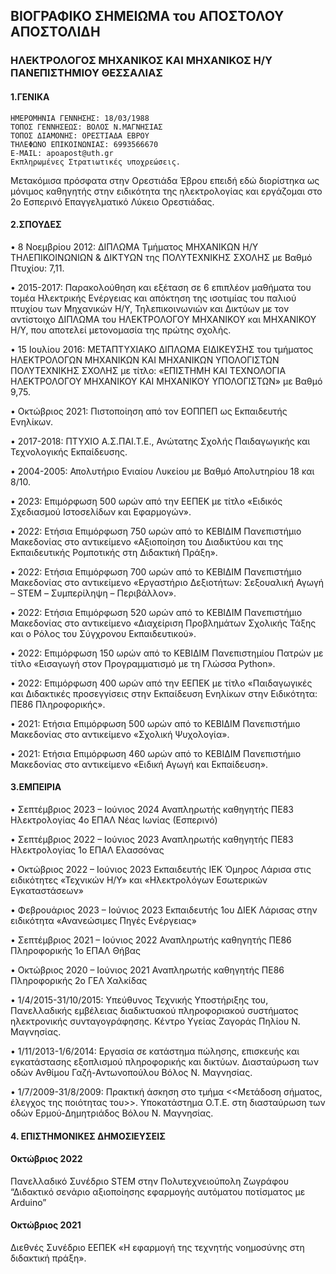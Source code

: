## ΒΙΟΓΡΑΦΙΚΟ ΣΗΜΕΙΩΜΑ του ΑΠΟΣΤΟΛΟΥ ΑΠΟΣΤΟΛΙΔΗ

### ΗΛΕΚΤΡΟΛΟΓΟΣ ΜΗΧΑΝΙΚΟΣ ΚΑΙ ΜΗΧΑΝΙΚΟΣ Η/Υ ΠΑΝΕΠΙΣΤΗΜΙΟΥ ΘΕΣΣΑΛΙΑΣ

#### 1.ΓΕΝΙΚΑ
    ΗΜΕΡΟΜΗΝΙΑ ΓΕΝΝΗΣΗΣ: 18/03/1988
    ΤΟΠΟΣ ΓΕΝΝΗΣΕΩΣ: ΒΟΛΟΣ Ν.ΜΑΓΝΗΣΙΑΣ
    ΤΟΠΟΣ ΔΙΑΜΟΝΗΣ: ΟΡΕΣΤΙΑΔΑ ΕΒΡΟΥ
    ΤΗΛΕΦΩΝΟ ΕΠΙΚΟΙΝΩΝΙΑΣ: 6993566670
    E-MAIL: apoapost@uth.gr
    Εκπληρωμένες Στρατιωτικές υποχρεώσεις.

Μετακόμισα πρόσφατα στην Ορεστιάδα Έβρου επειδή εδώ διορίστηκα ως μόνιμος καθηγητής στην ειδικότητα της ηλεκτρολογίας και εργάζομαι στο 2ο Εσπερινό Επαγγελματικό Λύκειο Ορεστιάδας.


#### 2.ΣΠΟΥΔΕΣ

•	8 Νοεμβρίου 2012: ΔΙΠΛΩΜΑ Τμήματος ΜΗΧΑΝΙΚΩΝ Η/Υ ΤΗΛΕΠΙΚΟΙΝΩΝΙΩΝ & ΔΙΚΤΥΩΝ της ΠΟΛΥΤΕΧΝΙΚΗΣ ΣΧΟΛΗΣ με Βαθμό Πτυχίου: 7,11.

•	2015-2017: Παρακολούθηση και εξέταση σε 6 επιπλέον μαθήματα του τομέα Ηλεκτρικής Ενέργειας και απόκτηση της ισοτιμίας του παλιού πτυχίου των Μηχανικών Η/Υ, Τηλεπικοινωνιών και Δικτύων με τον αντίστοιχο ΔΙΠΛΩΜΑ του ΗΛΕΚΤΡΟΛΟΓΟΥ ΜΗΧΑΝΙΚΟΥ και ΜΗΧΑΝΙΚΟΥ Η/Υ, που αποτελεί μετονομασία της πρώτης σχολής.

•	15 Ιουλίου 2016: ΜΕΤΑΠΤΥΧΙΑΚΟ ΔΙΠΛΩΜΑ ΕΙΔΙΚΕΥΣΗΣ του τμήματος ΗΛΕΚΤΡΟΛΟΓΩΝ ΜΗΧΑΝΙΚΩΝ ΚΑΙ ΜΗΧΑΝΙΚΩΝ ΥΠΟΛΟΓΙΣΤΩΝ ΠΟΛΥΤΕΧΝΙΚΗΣ ΣΧΟΛΗΣ με τίτλο: «ΕΠΙΣΤΗΜΗ ΚΑΙ ΤΕΧΝΟΛΟΓΙΑ ΗΛΕΚΤΡΟΛΟΓΟΥ ΜΗΧΑΝΙΚΟΥ ΚΑΙ ΜΗΧΑΝΙΚΟΥ ΥΠΟΛΟΓΙΣΤΩΝ» με Βαθμό 9,75.

•	Οκτώβριος 2021: Πιστοποίηση από τον ΕΟΠΠΕΠ ως Εκπαιδευτής Ενηλίκων.

•	2017-2018: ΠΤΥΧΙΟ Α.Σ.ΠΑΙ.Τ.Ε., Ανώτατης Σχολής Παιδαγωγικής και Τεχνολογικής Εκπαίδευσης.

•	2004-2005: Απολυτήριο Ενιαίου Λυκείου με Βαθμό Απολυτηρίου 18 και 8/10.

•	2023: Επιμόρφωση 500 ωρών από την ΕΕΠΕΚ με τίτλο «Ειδικός Σχεδιασμού Ιστοσελίδων και Εφαρμογών».

•	2022: Ετήσια Επιμόρφωση 750 ωρών από το ΚΕΒΙΔΙΜ Πανεπιστήμιο Μακεδονίας στο αντικείμενο «Αξιοποίηση του Διαδικτύου και της Εκπαιδευτικής Ρομποτικής στη Διδακτική Πράξη».

•	2022: Ετήσια Επιμόρφωση 700 ωρών από το ΚΕΒΙΔΙΜ Πανεπιστήμιο Μακεδονίας στο αντικείμενο «Εργαστήριο Δεξιοτήτων: Σεξουαλική Αγωγή – STEM – Συμπερίληψη – Περιβάλλον».

•	2022: Ετήσια Επιμόρφωση 520 ωρών από το ΚΕΒΙΔΙΜ Πανεπιστήμιο Μακεδονίας στο αντικείμενο «Διαχείριση Προβλημάτων Σχολικής Τάξης και ο Ρόλος του Σύγχρονου Εκπαιδευτικού».

•	2022: Επιμόρφωση 150 ωρών από το ΚΕΒΙΔΙΜ Πανεπιστημίου Πατρών με τίτλο «Εισαγωγή στον Προγραμματισμό με τη Γλώσσα Python».

•	2022: Επιμόρφωση 400 ωρών από την ΕΕΠΕΚ με τίτλο «Παιδαγωγικές και Διδακτικές προσεγγίσεις στην Εκπαίδευση Ενηλίκων στην Ειδικότητα: ΠΕ86 Πληροφορικής».

•	2021: Ετήσια Επιμόρφωση 500 ωρών από το ΚΕΒΙΔΙΜ Πανεπιστήμιο Μακεδονίας στο αντικείμενο «Σχολική Ψυχολογία».

•	2021: Ετήσια Επιμόρφωση 460 ωρών από το ΚΕΒΙΔΙΜ Πανεπιστήμιο Μακεδονίας στο αντικείμενο «Ειδική Αγωγή και Εκπαίδευση».



#### 3.ΕΜΠΕΙΡΙΑ

•	Σεπτέμβριος 2023 – Ιούνιος 2024
Αναπληρωτής καθηγητής ΠΕ83 Ηλεκτρολογίας 4ο ΕΠΑΛ Νέας Ιωνίας (Εσπερινό)

•	Σεπτέμβριος 2022 – Ιούνιος 2023
Αναπληρωτής καθηγητής ΠΕ83 Ηλεκτρολογίας 1ο ΕΠΑΛ Ελασσόνας

•	Οκτώβριος 2022 – Ιούνιος 2023
Εκπαιδευτής ΙΕΚ Όμηρος Λάρισα στις ειδικότητες «Τεχνικών Η/Υ» και «Ηλεκτρολόγων Εσωτερικών Εγκαταστάσεων»

•	Φεβρουάριος 2023 – Ιούνιος 2023
Εκπαιδευτής 1ου ΔΙΕΚ Λάρισας στην ειδικότητα «Ανανεώσιμες Πηγές Ενέργειας»

•	Σεπτέμβριος 2021 – Ιούνιος 2022
Αναπληρωτής καθηγητής ΠΕ86 Πληροφορικής 1ο ΕΠΑΛ Θήβας

•	Οκτώβριος 2020 – Ιούνιος 2021
Αναπληρωτής καθηγητής ΠΕ86 Πληροφορικής 2ο ΓΕΛ Χαλκίδας

•	1/4/2015-31/10/2015:
Υπεύθυνος Τεχνικής Υποστήριξης του, Πανελλαδικής εμβέλειας διαδικτυακού πληροφοριακού συστήματος ηλεκτρονικής συνταγογράφησης.
Κέντρο Υγείας Ζαγοράς Πηλίου Ν. Μαγνησίας.

•	1/11/2013-1/6/2014:
Εργασία σε κατάστημα πώλησης, επισκευής και εγκατάστασης εξοπλισμού πληροφορικής και δικτύων. Διασταύρωση των οδών Ανθίμου Γαζή-Αντωνοπούλου Βόλος Ν. Μαγνησίας.

•	1/7/2009-31/8/2009:
Πρακτική άσκηση στο τμήμα <<Μετάδοση σήματος, έλεγχος της ποιότητας του>>. Υποκατάστημα Ο.Τ.Ε. στη διασταύρωση των οδών Ερμού-Δημητριάδος Βόλου Ν. Μαγνησίας.
    
#### 4. ΕΠΙΣΤΗΜΟΝΙΚΕΣ ΔΗΜΟΣΙΕΥΣΕΙΣ

#### Οκτώβριος 2022
Πανελλαδικό Συνέδριο STEM στην Πολυτεχνειούπολη Ζωγράφου
“Διδακτικό σενάριο αξιοποίησης εφαρμογής αυτόματου ποτίσματος με Arduino”

#### Οκτώβριος 2021
Διεθνές Συνέδριο ΕΕΠΕΚ «Η εφαρμογή της τεχνητής νοημοσύνης στη διδακτική πράξη».
